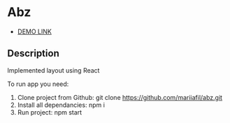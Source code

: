 # Abz
-  [DEMO LINK](https://mariiafil.github.io/abz)

## Description
Implemented layout using React

To run app you need:

1. Clone project from Github: git clone https://github.com/mariiafil/abz.git
2. Install all dependancies: npm i
3. Run project: npm start
